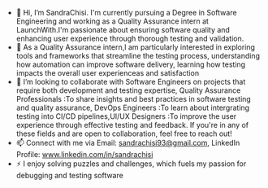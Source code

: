 - 👋 Hi, I’m SandraChisi. I'm currently pursuing a Degree in Software Engineering and working as a Quality Assurance intern at LaunchWith.I'm passionate about ensuring software quality and enhancing user experience through thorough testing and validation.
- 👀 As a Quality Assurance intern,I am particularly interested in exploring tools and frameworks that streamline the testing process, understanding how automation can improve software delivery, learning how testing impacts the overall user experienceas and satisfaction
- 💞️ I’m looking to collaborate with Software Engineers on projects that require both development and testing expertise, Quality Assurance Professionals :To share insights and best practices in software testing and quality assurance, DevOps Engineers :To learn about intergrating testing into CI/CD pipelines,UI/UX Designers :To improve the user experience through effective testing and feedback. If you're in any of these fields and are open to collaboration, feel free to reach out!
- 📫 Connect with me via Email: sandrachisi93@gmail.com, LinkedIn Profile: www.linkedin.com/in/sandrachisi
- ⚡  I enjoy solving puzzles and challenges, which fuels my passion for debugging and testing software

<!---
SandraChisiQA/SandraChisiQA is a ✨ special ✨ repository because its `README.md` (this file) appears on your GitHub profile.
You can click the Preview link to take a look at your changes.
--->
